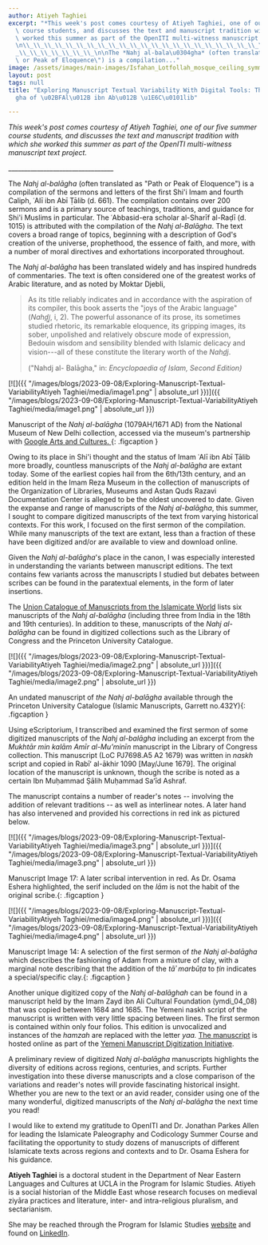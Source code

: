 ```yaml
---
author: Atiyeh Taghiei
excerpt: "*This week's post comes courtesy of Atiyeh Taghiei, one of our five summer\
  \ course students, and discusses the text and manuscript tradition with which she\
  \ worked this summer as part of the OpenITI multi-witness manuscript text project.*\n\
  \n\\_\\_\\_\\_\\_\\_\\_\\_\\_\\_\\_\\_\\_\\_\\_\\_\\_\\_\\_\\_\\_\\_\\_\\_\\_\\\
  _\\_\\_\\_\\_\\_\\_\\_\n\nThe *Nahj al-bala\u0304gha* (often translated as \"Path\
  \ or Peak of Eloquence\") is a compilation..."
image: /assets/images/main-images/Isfahan_Lotfollah_mosque_ceiling_symmetric_narrow_border.png
layout: post
tags: null
title: "Exploring Manuscript Textual Variability With Digital Tools: The Nahj al-Bala\u0304\
  gha of \u02BFAl\u012B ibn Ab\u012B \u1E6C\u0101lib"

---
```

*This week's post comes courtesy of Atiyeh Taghiei, one of our five summer course students, and discusses the text and manuscript tradition with which she worked this summer as part of the OpenITI multi-witness manuscript text project.*

\_\_\_\_\_\_\_\_\_\_\_\_\_\_\_\_\_\_\_\_\_\_\_\_\_\_\_\_\_\_\_\_\_

The *Nahj al-balāgha* (often translated as "Path or Peak of Eloquence") is a compilation of the sermons and letters of the first Shi'i Imam and fourth Caliph, ʿAlī ibn Abī Ṭālib (d. 661). The compilation contains over 200 sermons and is a primary source of teachings, traditions, and guidance for Shi'i Muslims in particular. The ʿAbbasid-era scholar al-Sharīf al-Raḍī (d. 1015) is attributed with the compilation of the *Nahj al-Balāgha*. The text covers a broad range of topics, beginning with a description of God's creation of the universe, prophethood, the essence of faith, and more, with a number of moral directives and exhortations incorporated throughout. 

The *Nahj al-balāgha* has been translated widely and has inspired hundreds of commentaries. The text is often considered one of the greatest works of Arabic literature, and as noted by Moktar Djebli,

> As its title reliably indicates and in accordance with the aspiration of its compiler, this book asserts the "joys of the Arabic language" (*Nahd̲j̲*, i, 2). The powerful assonance of its prose, its sometimes studied rhetoric, its remarkable eloquence, its gripping images, its sober, unpolished and relatively obscure mode of expression, Bedouin wisdom and sensibility blended with Islamic delicacy and vision---all of these constitute the literary worth of the *Nahd̲j*.
>
> ("Nahdj al- Balāgha," in: *Encyclopaedia of Islam, Second Edition)*

[![]({{ "/images/blogs/2023-09-08/Exploring-Manuscript-Textual-VariabilityAtiyeh Taghiei/media/image1.png" | absolute_url }})]({{ "/images/blogs/2023-09-08/Exploring-Manuscript-Textual-VariabilityAtiyeh Taghiei/media/image1.png" | absolute_url }})

Manuscript of the *Nahj al-balāgha* (1079AH/1671 AD) from the National Museum of New Delhi collection, accessed via the museum's partnership with [Google Arts and Cultures. ](https://artsandculture.google.com/asset/LAHVmUH313Fdww?childAssetId=kQER146_uNZFeA&hl=en){: .figcaption }

Owing to its place in Shi'i thought and the status of Imam ʿAlī ibn Abī Ṭālib more broadly, countless manuscripts of the *Nahj al-balāgha* are extant today. Some of the earliest copies hail from the 6th/13th century, and an edition held in the Imam Reza Museum in the collection of manuscripts of the Organization of Libraries, Museums and Astan Quds Razavi Documentation Center is alleged to be the oldest uncovered to date. Given the expanse and range of manuscripts of the *Nahj al-balāgha*, this summer, I sought to compare digitized manuscripts of the text from varying historical contexts. For this work, I focused on the first sermon of the compilation. While many manuscripts of the text are extant, less than a fraction of these have been digitized and/or are available to view and download online. 

Given the *Nahj al-balāgha*'s place in the canon, I was especially interested in understanding the variants between manuscript editions. The text contains few variants across the manuscripts I studied but debates between scribes can be found in the paratextual elements, in the form of later insertions.

The [Union Catalogue of Manuscripts from the Islamicate World](https://www.fihrist.org.uk/catalog/work_5359) lists six manuscripts of the *Nahj al-balāgha* (including three from India in the 18th and 19th centuries). In addition to these, manuscripts of the *Nahj al-balāgha* can be found in digitized collections such as the Library of Congress and the Princeton University Catalogue.

[![]({{ "/images/blogs/2023-09-08/Exploring-Manuscript-Textual-VariabilityAtiyeh Taghiei/media/image2.png" | absolute_url }})]({{ "/images/blogs/2023-09-08/Exploring-Manuscript-Textual-VariabilityAtiyeh Taghiei/media/image2.png" | absolute_url }})

An undated manuscript of *the Nahj al-balāgha* available through the Princeton University Catalogue (Islamic Manuscripts, Garrett no.432Y){: .figcaption }

Using eScriptorium, I transcribed and examined the first sermon of some digitized manuscripts of the *Nahj al-balāgha* including an excerpt from the *Mukhtār min kalām Amīr al-Muʼminīn* manuscript in the Library of Congress collection. This manuscript (LoC PJ7698.A5 A2 1679) was written in *naskh* script and copied in Rabīʻ al-ākhir 1090 \[May/June 1679\]. The original location of the manuscript is unknown, though the scribe is noted as a certain Ibn Muḥammad Ṣālih Muḥammad Saʻīd Ashraf.

The manuscript contains a number of reader's notes -- involving the addition of relevant traditions -- as well as interlinear notes. A later hand has also intervened and provided his corrections in red ink as pictured below. 

[![]({{ "/images/blogs/2023-09-08/Exploring-Manuscript-Textual-VariabilityAtiyeh Taghiei/media/image3.png" | absolute_url }})]({{ "/images/blogs/2023-09-08/Exploring-Manuscript-Textual-VariabilityAtiyeh Taghiei/media/image3.png" | absolute_url }})

Manuscript Image 17: A later scribal intervention in red. As Dr. Osama Eshera highlighted, the serif included on the *lām* is not the habit of the original scribe.{: .figcaption }

[![]({{ "/images/blogs/2023-09-08/Exploring-Manuscript-Textual-VariabilityAtiyeh Taghiei/media/image4.png" | absolute_url }})]({{ "/images/blogs/2023-09-08/Exploring-Manuscript-Textual-VariabilityAtiyeh Taghiei/media/image4.png" | absolute_url }})

Manuscript Image 14: A selection of the first sermon of *the Nahj al-balāgha* which describes the fashioning of Adam from a mixture of clay, with a marginal note describing that the addition of the *tāʾ marbūṭa* to *ṭin* indicates a special/specific clay.{: .figcaption }

Another unique digitized copy of the *Nahj al-balāghah* can be found in a manuscript held by the Imam Zayd ibn Ali Cultural Foundation (ymdi_04_08) that was copied between 1684 and 1685. The Yemeni naskh script of the manuscript is written with very little spacing between lines. The first sermon is contained within only four folios. This edition is unvocalized and instances of the *hamzah* are replaced with the letter *yaa.* [The manuscript](https://catalog.princeton.edu/catalog/9978496303506421#view) is hosted online as part of the [Yemeni Manuscript Digitization Initiative](https://dpul.princeton.edu/islamicmss/feature/yemeni-manuscripts-digitization-initiative).

A preliminary review of digitized *Nahj al-balāgha* manuscripts highlights the diversity of editions across regions, centuries, and scripts. Further investigation into these diverse manuscripts and a close comparison of the variations and reader's notes will provide fascinating historical insight. Whether you are new to the text or an avid reader, consider using one of the many wonderful, digitized manuscripts of the *Nahj al-balāgha* the next time you read!

I would like to extend my gratitude to OpenITI and Dr. Jonathan Parkes Allen for leading the Islamicate Paleography and Codicology Summer Course and facilitating the opportunity to study dozens of manuscripts of different Islamicate texts across regions and contexts and to Dr. Osama Eshera for his guidance. 

**Atiyeh Taghiei** is a doctoral student in the Department of Near Eastern Languages and Cultures at UCLA in the Program for Islamic Studies. Atiyeh is a social historian of the Middle East whose research focuses on medieval ziyāra practices and literature, inter- and intra-religious pluralism, and sectarianism. 

She may be reached through the Program for Islamic Studies [website](https://islamicstudies.ucla.edu/person/atiyeh-taghiei/) and found on [LinkedIn](https://www.linkedin.com/in/atiyeh-taghiei-643646250/). 
